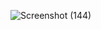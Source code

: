 ![Screenshot (144)](https://user-images.githubusercontent.com/76869545/232051973-798a5f5c-91f2-4723-a29d-f152dc3bf0bf.png)

